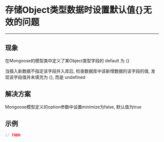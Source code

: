# 存储Object类型数据时设置默认值{}无效的问题

---

## 现象

在Mongoose的模型类中定义了某Object类型字段的 default 为 {}

当插入新数据不指定该字段并入库后, 检查数据库中该新增数据的该字段的值, 发现该字段值并未填充为 {}, 而是 undefined

## 解决方案

Mongoose模型定义的option参数中设置minimize为false, 默认值为true

## 示例

```javascript
// TODO
```